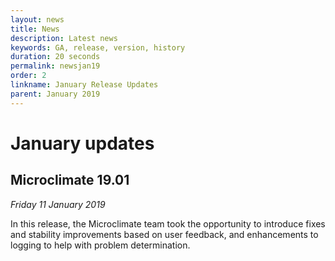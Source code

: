 ```yaml
---
layout: news
title: News
description: Latest news
keywords: GA, release, version, history
duration: 20 seconds
permalink: newsjan19
order: 2
linkname: January Release Updates
parent: January 2019
---
```


# January updates

## Microclimate 19.01

*Friday 11 January 2019*

In this release, the Microclimate team took the opportunity to introduce fixes and stability improvements based on user feedback, and enhancements to logging to help with problem determination.
